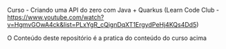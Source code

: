 Curso - Criando uma API do zero com Java + Quarkus (Learn Code Club - https://www.youtube.com/watch?v=HgmvGOwA4ck&list=PLxYgR_cQignDqXT1ErgydPeHj4KQs4Dd5)

O Conteúdo deste repositório é a pratica do conteúdo do curso acima